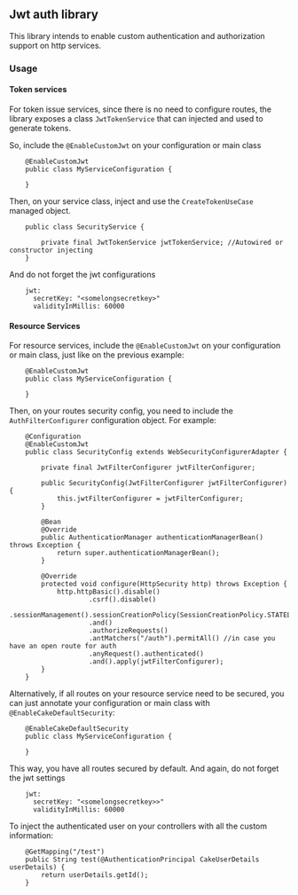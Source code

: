 ## Jwt auth library

This library intends to enable custom authentication and authorization support on http services. 

### Usage

#### Token services
For token issue services, since there is no need to configure routes, the library exposes a class `JwtTokenService` that can injected and used to generate tokens. 

So, include the `@EnableCustomJwt` on your configuration or main class
````
    @EnableCustomJwt
    public class MyServiceConfiguration {

    } 
````
Then, on your service class, inject and use the `CreateTokenUseCase` managed object. 
````
    public class SecurityService {
        
        private final JwtTokenService jwtTokenService; //Autowired or constructor injecting
    }
````
And do not forget the jwt configurations
````
    jwt:
      secretKey: "<somelongsecretkey>"
      validityInMillis: 60000
````
#### Resource Services
For resource services, include the `@EnableCustomJwt` on your configuration or main class, just like on the previous example:
````
    @EnableCustomJwt
    public class MyServiceConfiguration {

    } 
````
Then, on your routes security config, you need to include the `AuthFilterConfigurer` configuration object. For example:
````    
    @Configuration
    @EnableCustomJwt
    public class SecurityConfig extends WebSecurityConfigurerAdapter {
    
        private final JwtFilterConfigurer jwtFilterConfigurer;
    
        public SecurityConfig(JwtFilterConfigurer jwtFilterConfigurer) {
            this.jwtFilterConfigurer = jwtFilterConfigurer;
        }
    
        @Bean
        @Override
        public AuthenticationManager authenticationManagerBean() throws Exception {
            return super.authenticationManagerBean();
        }
    
        @Override
        protected void configure(HttpSecurity http) throws Exception {
            http.httpBasic().disable()
                    .csrf().disable()
                    .sessionManagement().sessionCreationPolicy(SessionCreationPolicy.STATELESS)
                    .and()
                    .authorizeRequests()
                    .antMatchers("/auth").permitAll() //in case you have an open route for auth
                    .anyRequest().authenticated()
                    .and().apply(jwtFilterConfigurer);
        }
    }

````


Alternatively, if all routes on your resource service need to be secured, you can just annotate your configuration or main class with `@EnableCakeDefaultSecurity`:
````
    @EnableCakeDefaultSecurity
    public class MyServiceConfiguration {

    } 
````
This way, you have all routes secured by default.
And again, do not forget the jwt settings 
````
    jwt:
      secretKey: "<somelongsecretkey>>"
      validityInMillis: 60000
````

To inject the authenticated user on your controllers with all the custom information:
````
    @GetMapping("/test")
    public String test(@AuthenticationPrincipal CakeUserDetails userDetails) {
        return userDetails.getId();
    }
````
